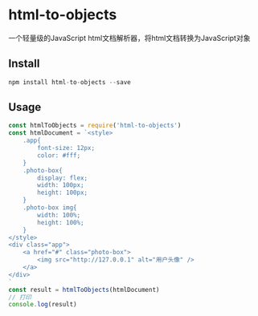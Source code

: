 # html-to-objects
一个轻量级的JavaScript html文档解析器，将html文档转换为JavaScript对象

## Install
```js
npm install html-to-objects --save
```
## Usage

```js
const htmlToObjects = require('html-to-objects')
const htmlDocument = `<style>
    .app{
        font-size: 12px;
        color: #fff;
    }
    .photo-box{
        display: flex;
        width: 100px;
        height: 100px;
    }
    .photo-box img{
        width: 100%;
        height: 100%;
    }
</style>
<div class="app">
    <a href="#" class="photo-box">
        <img src="http://127.0.0.1" alt="用户头像" />
    </a>
</div>
`
const result = htmlToObjects(htmlDocument)
// 打印
console.log(result)
```
